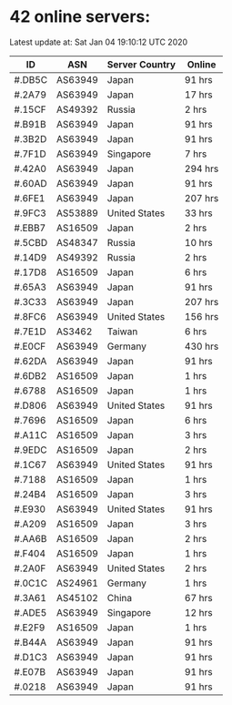 # 42 online servers:

Latest update at: Sat Jan 04 19:10:12 UTC 2020

| ID | ASN | Server Country | Online |
| -- | --- | -------------- | ------ |
| #.DB5C | AS63949 | Japan | 91 hrs |
| #.2A79 | AS63949 | Japan | 17 hrs |
| #.15CF | AS49392 | Russia | 2 hrs |
| #.B91B | AS63949 | Japan | 91 hrs |
| #.3B2D | AS63949 | Japan | 91 hrs |
| #.7F1D | AS63949 | Singapore | 7 hrs |
| #.42A0 | AS63949 | Japan | 294 hrs |
| #.60AD | AS63949 | Japan | 91 hrs |
| #.6FE1 | AS63949 | Japan | 207 hrs |
| #.9FC3 | AS53889 | United States | 33 hrs |
| #.EBB7 | AS16509 | Japan | 2 hrs |
| #.5CBD | AS48347 | Russia | 10 hrs |
| #.14D9 | AS49392 | Russia | 2 hrs |
| #.17D8 | AS16509 | Japan | 6 hrs |
| #.65A3 | AS63949 | Japan | 91 hrs |
| #.3C33 | AS63949 | Japan | 207 hrs |
| #.8FC6 | AS63949 | United States | 156 hrs |
| #.7E1D | AS3462 | Taiwan | 6 hrs |
| #.E0CF | AS63949 | Germany | 430 hrs |
| #.62DA | AS63949 | Japan | 91 hrs |
| #.6DB2 | AS16509 | Japan | 1 hrs |
| #.6788 | AS16509 | Japan | 1 hrs |
| #.D806 | AS63949 | United States | 91 hrs |
| #.7696 | AS16509 | Japan | 6 hrs |
| #.A11C | AS16509 | Japan | 3 hrs |
| #.9EDC | AS16509 | Japan | 2 hrs |
| #.1C67 | AS63949 | United States | 91 hrs |
| #.7188 | AS16509 | Japan | 1 hrs |
| #.24B4 | AS16509 | Japan | 3 hrs |
| #.E930 | AS63949 | United States | 91 hrs |
| #.A209 | AS16509 | Japan | 3 hrs |
| #.AA6B | AS16509 | Japan | 2 hrs |
| #.F404 | AS16509 | Japan | 1 hrs |
| #.2A0F | AS63949 | United States | 2 hrs |
| #.0C1C | AS24961 | Germany | 1 hrs |
| #.3A61 | AS45102 | China | 67 hrs |
| #.ADE5 | AS63949 | Singapore | 12 hrs |
| #.E2F9 | AS16509 | Japan | 1 hrs |
| #.B44A | AS63949 | Japan | 91 hrs |
| #.D1C3 | AS63949 | Japan | 91 hrs |
| #.E07B | AS63949 | Japan | 91 hrs |
| #.0218 | AS63949 | Japan | 91 hrs |

